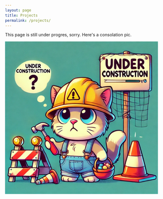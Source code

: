 ```yaml
---
layout: page
title: Projects
permalink: /projects/
---
```


This page is still under progres, sorry. Here's a consolation pic.

![Consolation Picture](/assets/img/under_construction.png)
